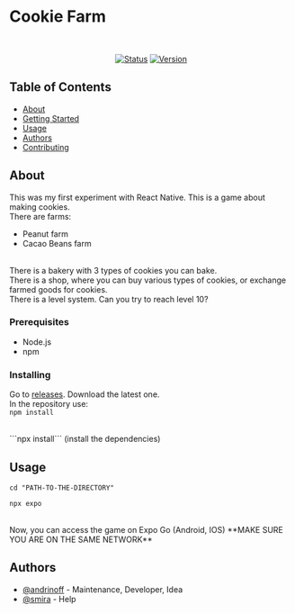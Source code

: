 
# Cookie Farm
<div align="center">

<br />

[![Status](https://img.shields.io/badge/status-under-maintenance-white)]()
[![Version](https://img.shields.io/badge/version-1.0-green)](https://github.com/realandrinoff/cookie-farm/releases)


</div>

## Table of Contents

- [About](#about)
- [Getting Started](#getting_started)
- [Usage](#usage)
- [Authors](#authors)
- [Contributing](./CONTRIBUTING.md)

## About <a name = "about"></a>

This was my first experiment with React Native. This is a game about making cookies. 
<br />
There are farms:
* Peanut farm
* Cacao Beans farm
<br />
There is a bakery with 3 types of cookies you can bake.
<br />
There is a shop, where you can buy various types of cookies, or exchange farmed goods for cookies.
<br />
There is a level system. Can you try to reach level 10?


### Prerequisites

* Node.js
* npm

### Installing

Go to [releases](https://github.com/realandrinoff/cookie-farm/releases). Download the latest one.
<br/>
In the repository use:
<br/>
```npm install```

<br />
```npx install``` (install the dependencies)
<br />


## Usage <a name = "usage"></a>

```cd "PATH-TO-THE-DIRECTORY"```

```npx expo```

<br />
Now, you can access the game on Expo Go (Android, IOS) 
**MAKE SURE YOU ARE ON THE SAME NETWORK**

## Authors <a name = "authors"></a>

- [@andrinoff](https://linktr.ee/andrinoff) - Maintenance, Developer, Idea
- [@smira](https://github.com/smira) - Help

